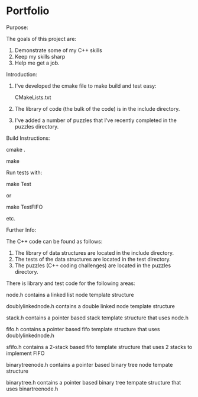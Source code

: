 # Portfolio

Purpose:

The goals of this project are:

1. Demonstrate some of my C++ skills
2. Keep my skills sharp
3. Help me get a job.


Introduction:

1. I've developed the cmake file to make build and test easy:

	CMakeLists.txt  

2. The library of code (the bulk of the code) is in the include directory.


3. I've added a number of puzzles that I've recently completed in the puzzles directory.


Build Instructions:

  cmake .

  make

Run tests with:

  make Test

or 

  make TestFIFO 

etc.


Further Info:

The C++ code can be found as follows:

1. The library of data structures are located in the include directory.
2. The tests of the data structures are located in the test directory.
3. The puzzles (C++ coding challenges) are located in the puzzles directory.

There is library and test code for the following areas:

node.h contains a linked list node template structure

doublylinkednode.h contains a double linked node template structure

stack.h contains a pointer based stack template structure that uses node.h

fifo.h contains a pointer based fifo template structure that uses doublylinkednode.h

sfifo.h contains a 2-stack based fifo template structure that uses 2 stacks to implement FIFO

binarytreenode.h contains a pointer based binary tree node tempate structure

binarytree.h contains a pointer based binary tree tempate structure that uses binartreenode.h

